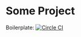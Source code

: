 # Some Project

Boilerplate: [![Circle CI](https://circleci.com/gh/TylerGarlick/node-es7-boilerplate.svg?style=svg)](https://circleci.com/gh/TylerGarlick/node-es7-boilerplate)

